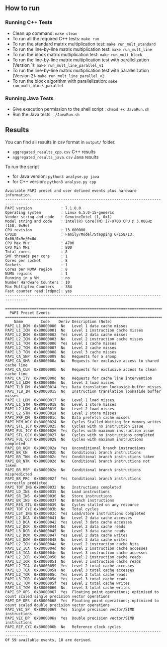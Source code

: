 ## How to run

### Running C++ Tests
* Clean up command: `make clean`
* To run all the required C++ tests: `make run`
* To run the standard matrix multiplication test: `make run_mult_standard`
* To run the line-by-line matrix multiplication test: `make run_mult_line`
* To run the block matrix multiplication test: `make run_mult_block`
* To run the line-by-line matrix multiplication test with parallelization (Version 1): `make run_mult_line_parallel_v1`
* To run the line-by-line matrix multiplication test with parallelization (Version 2): `make run_mult_line_parallel_v2`
* To run the block algorithm with parallelization: `make run_mult_block_parallel`

### Running Java Tests

* Give execution permission to the shell script : `chmod +x JavaRun.sh`
* Run the Java tests: `./JavaRun.sh`

## Results

You can find all results in csv format in `output/` folder.
* `aggregated_results_cpp.csv` C++ results
* `aggregated_results_java.csv` Java results


To run the script 
* for Java version: `python3 analyse.py java`
* for C++ version: `python3 analyse.py cpp`

```
Available PAPI preset and user defined events plus hardware information.
--------------------------------------------------------------------------------
PAPI version             : 7.1.0.0
Operating system         : Linux 6.5.0-15-generic
Vendor string and code   : GenuineIntel (1, 0x1)
Model string and code    : Intel(R) Core(TM) i7-9700 CPU @ 3.00GHz (158, 0x9e)
CPU revision             : 13.000000
CPUID                    : Family/Model/Stepping 6/158/13, 0x06/0x9e/0x0d
CPU Max MHz              : 4700
CPU Min MHz              : 800
Total cores              : 8
SMT threads per core     : 1
Cores per socket         : 8
Sockets                  : 1
Cores per NUMA region    : 8
NUMA regions             : 1
Running in a VM          : no
Number Hardware Counters : 10
Max Multiplex Counters   : 384
Fast counter read (rdpmc): yes
--------------------------------------------------------------------------------

================================================================================
  PAPI Preset Events
================================================================================
    Name        Code    Deriv Description (Note)
PAPI_L1_DCM  0x80000000  No   Level 1 data cache misses
PAPI_L1_ICM  0x80000001  No   Level 1 instruction cache misses
PAPI_L2_DCM  0x80000002  Yes  Level 2 data cache misses
PAPI_L2_ICM  0x80000003  No   Level 2 instruction cache misses
PAPI_L1_TCM  0x80000006  Yes  Level 1 cache misses
PAPI_L2_TCM  0x80000007  No   Level 2 cache misses
PAPI_L3_TCM  0x80000008  No   Level 3 cache misses
PAPI_CA_SNP  0x80000009  No   Requests for a snoop
PAPI_CA_SHR  0x8000000a  No   Requests for exclusive access to shared cache line
PAPI_CA_CLN  0x8000000b  No   Requests for exclusive access to clean cache line
PAPI_CA_ITV  0x8000000d  No   Requests for cache line intervention
PAPI_L3_LDM  0x8000000e  No   Level 3 load misses
PAPI_TLB_DM  0x80000014  Yes  Data translation lookaside buffer misses
PAPI_TLB_IM  0x80000015  No   Instruction translation lookaside buffer misses
PAPI_L1_LDM  0x80000017  No   Level 1 load misses
PAPI_L1_STM  0x80000018  No   Level 1 store misses
PAPI_L2_LDM  0x80000019  No   Level 2 load misses
PAPI_L2_STM  0x8000001a  No   Level 2 store misses
PAPI_PRF_DM  0x8000001c  No   Data prefetch cache misses
PAPI_MEM_WCY 0x80000024  No   Cycles Stalled Waiting for memory writes
PAPI_STL_ICY 0x80000025  No   Cycles with no instruction issue
PAPI_FUL_ICY 0x80000026  Yes  Cycles with maximum instruction issue
PAPI_STL_CCY 0x80000027  No   Cycles with no instructions completed
PAPI_FUL_CCY 0x80000028  No   Cycles with maximum instructions completed
PAPI_BR_UCN  0x8000002a  Yes  Unconditional branch instructions
PAPI_BR_CN   0x8000002b  No   Conditional branch instructions
PAPI_BR_TKN  0x8000002c  Yes  Conditional branch instructions taken
PAPI_BR_NTK  0x8000002d  No   Conditional branch instructions not taken
PAPI_BR_MSP  0x8000002e  No   Conditional branch instructions mispredicted
PAPI_BR_PRC  0x8000002f  Yes  Conditional branch instructions correctly predicted
PAPI_TOT_INS 0x80000032  No   Instructions completed
PAPI_LD_INS  0x80000035  No   Load instructions
PAPI_SR_INS  0x80000036  No   Store instructions
PAPI_BR_INS  0x80000037  No   Branch instructions
PAPI_RES_STL 0x80000039  No   Cycles stalled on any resource
PAPI_TOT_CYC 0x8000003b  No   Total cycles
PAPI_LST_INS 0x8000003c  Yes  Load/store instructions completed
PAPI_L2_DCA  0x80000041  No   Level 2 data cache accesses
PAPI_L3_DCA  0x80000042  Yes  Level 3 data cache accesses
PAPI_L2_DCR  0x80000044  No   Level 2 data cache reads
PAPI_L3_DCR  0x80000045  No   Level 3 data cache reads
PAPI_L2_DCW  0x80000047  Yes  Level 2 data cache writes
PAPI_L3_DCW  0x80000048  No   Level 3 data cache writes
PAPI_L2_ICH  0x8000004a  No   Level 2 instruction cache hits
PAPI_L2_ICA  0x8000004d  No   Level 2 instruction cache accesses
PAPI_L3_ICA  0x8000004e  No   Level 3 instruction cache accesses
PAPI_L2_ICR  0x80000050  No   Level 2 instruction cache reads
PAPI_L3_ICR  0x80000051  No   Level 3 instruction cache reads
PAPI_L2_TCA  0x80000059  Yes  Level 2 total cache accesses
PAPI_L3_TCA  0x8000005a  No   Level 3 total cache accesses
PAPI_L2_TCR  0x8000005c  Yes  Level 2 total cache reads
PAPI_L3_TCR  0x8000005d  Yes  Level 3 total cache reads
PAPI_L2_TCW  0x8000005f  Yes  Level 2 total cache writes
PAPI_L3_TCW  0x80000060  No   Level 3 total cache writes
PAPI_SP_OPS  0x80000067  Yes  Floating point operations; optimized to count scaled single precision vector operations
PAPI_DP_OPS  0x80000068  Yes  Floating point operations; optimized to count scaled double precision vector operations
PAPI_VEC_SP  0x80000069  Yes  Single precision vector/SIMD instructions
PAPI_VEC_DP  0x8000006a  Yes  Double precision vector/SIMD instructions
PAPI_REF_CYC 0x8000006b  No   Reference clock cycles
--------------------------------------------------------------------------------
Of 59 available events, 18 are derived.
```
